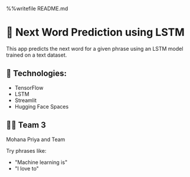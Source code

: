 %%writefile README.md
# 🚀 Next Word Prediction using LSTM

This app predicts the next word for a given phrase using an LSTM model trained on a text dataset.

## 🔧 Technologies:
- TensorFlow
- LSTM
- Streamlit
- Hugging Face Spaces

## 👩‍💻 Team 3
Mohana Priya and Team

Try phrases like:
- "Machine learning is"
- "I love to"
